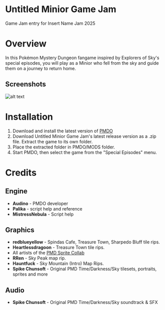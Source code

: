 # Untitled Minior Game Jam
 Game Jam entry for Insert Name Jam 2025
 
# Overview
In this Pokémon Mystery Dungeon fangame inspired by Explorers of Sky's special episodes, you will play as a Minior who fell from the sky and guide them on a journey to return home.

## Screenshots
![alt text](https://i.imgur.com/ovDsIYo.png "")

# Installation
1. Download and install the latest version of [PMDO](https://github.com/audinowho/PMDODump/releases)
2. Download Untitled Minior Game Jam's latest release version as a .zip file. Extract the game to its own folder.
3. Place the extracted folder in PMDO/MODS folder.
4. Start PMDO, then select the game from the "Special Episodes" menu.

# Credits
## Engine
- **Audino** - PMDO developer
- **Palika** - script help and reference
- **MistressNebula** - Script help

## Graphics
- **redblueyellow** - Spindas Cafe, Treasure Town, Sharpedo Bluff tile rips.
- **Heartlessdragoon** - Treasure Town tile rips.
- All artists of the [PMD Sprite Collab](https://sprites.pmdcollab.org/)
- **RRen** - Sky Peak map rip.
- **Hauntfuck** - Sky Mountain (Intro) Map Rips.
- **Spike Chunsoft** - Original PMD Time/Darkness/Sky tilesets, portraits, sprites and more

## Audio
- **Spike Chunsoft** - Original PMD Time/Darkness/Sky soundtrack & SFX
